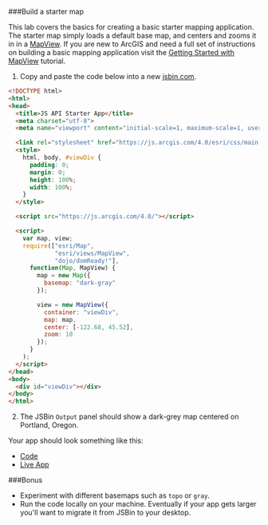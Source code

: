 ###Build a starter map

This lab covers the basics for creating a basic starter mapping application.
The starter map simply loads a default base map, and centers and zooms it in in a [MapView](https://developers.arcgis.com/javascript/latest/api-reference/esri-views-MapView.html).
If you are new to ArcGIS and need a full set of instructions on building a basic mapping application
visit the [Getting Started with MapView](https://developers.arcgis.com/javascript/latest/sample-code/get-started-mapview/index.html) tutorial.

1. Copy and paste the code below into a new [jsbin.com](http://jsbin.com).

  ```html
  <!DOCTYPE html>
  <html>
  <head>
    <title>JS API Starter App</title>
    <meta charset="utf-8">
    <meta name="viewport" content="initial-scale=1, maximum-scale=1, user-scalable=no">

    <link rel="stylesheet" href="https://js.arcgis.com/4.0/esri/css/main.css">
    <style>
      html, body, #viewDiv {
        padding: 0;
        margin: 0;
        height: 100%;
        width: 100%;
      }
    </style>

    <script src="https://js.arcgis.com/4.0/"></script>

    <script>
      var map, view;
      require(["esri/Map",
               "esri/views/MapView",
               "dojo/domReady!"], 
        function(Map, MapView) {
          map = new Map({
            basemap: "dark-gray"
          });

          view = new MapView({
            container: "viewDiv",
            map: map,
            center: [-122.68, 45.52],
            zoom: 10
          });
        }
      );
    </script>
  </head>
  <body>
    <div id="viewDiv"></div>
  </body>
  </html>
  ```

2. The JSBin `Output` panel should show a dark-grey map centered on Portland, Oregon.

Your app should look something like this:

 * [Code](src/starter_map_jsapi.html)
 * [Live App](https://esri.github.io/geodev-hackerlabs/develop/jsapi/src/starter_map_jsapi.html)

###Bonus

* Experiment with different basemaps such as `topo` or `gray`.
* Run the code locally on your machine. Eventually if your app gets larger you'll want to migrate it from JSBin to your desktop.
